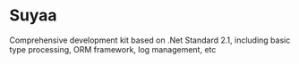 # Suyaa
Comprehensive development kit based on .Net Standard 2.1, including basic type processing, ORM framework, log management, etc
